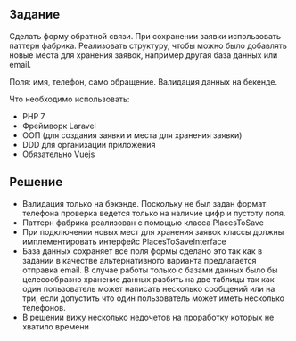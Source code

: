 

## Задание

Сделать форму обратной связи.
При сохранении заявки использовать паттерн фабрика.
Реализовать структуру, чтобы можно было добавлять новые места для хранения заявок, например другая база данных или email.

Поля: имя, телефон, само обращение. Валидация данных на бекенде.

Что необходимо использовать:
- PHP 7
- Фреймворк Laravel
- ООП (для создания заявки и места для хранения заявки)
- DDD для организации приложения
- Обязательно Vuejs

## Решение

- Валидация только на бэкэнде. Поскольку не был задан формат телефона проверка ведется только на наличие цифр и пустоту поля.
- Паттерн фабрика реализован с помощью класса PlacesToSave
- При подключении новых мест для хранения заявок классы должны имплементировать интерфейс PlacesToSaveInterface
- База данных сохраняет все поля формы сделано это так как в задании в качестве альтернативного варианта предлагается отправка email. В случае работы только с базами данных было бы целесообразно хранение данных разбить на две таблицы так как один пользователь может написать несколько сообщений или на три, если допустить что один пользователь может иметь несколько телефонов.
- В решении вижу несколько недочетов на проработку которых не хватило времени


